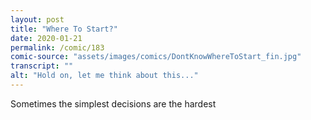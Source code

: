 ```yaml
---
layout: post
title: "Where To Start?"
date: 2020-01-21
permalink: /comic/183
comic-source: "assets/images/comics/DontKnowWhereToStart_fin.jpg"
transcript: ""
alt: "Hold on, let me think about this..."
---
```


Sometimes the simplest decisions are the hardest
